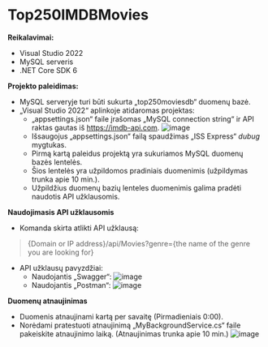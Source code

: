 # Top250IMDBMovies
**Reikalavimai:**
* Visual Studio 2022
* MySQL serveris
* .NET Core SDK 6
   
**Projekto paleidimas:**
* MySQL serveryje turi būti sukurta „top250moviesdb“ duomenų bazė.
* „Visual Studio 2022“ aplinkoje atidaromas projektas:
  * „appsettings.json“ faile įrašomas „MySQL connection string“ ir API raktas gautas iš https://imdb-api.com.
  ![image](https://user-images.githubusercontent.com/98698257/233781528-2cf46f91-4304-4e25-ab1b-15f62d3556f1.png)
  * Išsaugojus „appsettings.json“ failą spaudžimas „ISS Express“ *dubug* mygtukas.
  * Pirmą kartą paleidus projektą yra sukuriamos MySQL duomenų bazės lentelės.
  * Šios lentelės yra užpildomos pradiniais duomenimis (užpildymas trunka apie 10 min.).
  * Užpildžius duomenų bazių lenteles duomenimis galima pradėti naudotis API užklausomis.

**Naudojimasis API užklausomis**
* Komanda skirta atlikti API užklausą:
 > {Domain or IP address}/api/Movies?genre={the name of the genre you are looking for}
* API užklausų pavyzdžiai:
  * Naudojantis „Swagger“:
  ![image](https://user-images.githubusercontent.com/98698257/233783027-08045ae5-72b1-42b2-88c6-f0530c9ca95e.png)
  * Naudojantis „Postman“:
  ![image](https://user-images.githubusercontent.com/98698257/233782930-465f8d1f-1738-4237-be3d-52858c07b9f4.png)

**Duomenų atnaujinimas**
* Duomenis atnaujinami kartą per savaitę (Pirmadieniais 0:00).
* Norėdami pratestuoti atnaujinimą „MyBackgroundService.cs“ faile pakeiskite atnaujinimo laiką. (Atnaujinimas trunka apie 10 min.)
![image](https://user-images.githubusercontent.com/98698257/233784493-4d71a344-cf8e-43bb-af17-58540c6b28ac.png)
